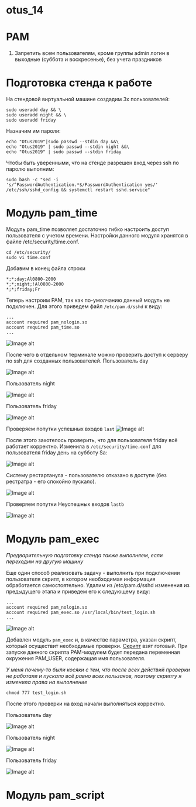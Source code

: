 # otus_14
# PAM
1. Запретить всем пользователям, кроме группы admin логин в выходные (суббота и воскресенье), без учета праздников

# Подготовка стенда к работе
На стендовой виртуальной машине создадим 3х пользователей:
```
sudo useradd day && \
sudo useradd night && \
sudo useradd friday
```
Назначим им пароли:
```
echo "Otus2019"|sudo passwd --stdin day &&\
echo "Otus2019" | sudo passwd --stdin night &&\
echo "Otus2019" | sudo passwd --stdin friday
```
Чтобы быть уверенными, что на стенде разрешен вход через ssh по паролю выполним:
```
sudo bash -c "sed -i 's/^PasswordAuthentication.*$/PasswordAuthentication yes/' /etc/ssh/sshd_config && systemctl restart sshd.service"
```
# Модуль pam_time

Модуль pam_time позволяет достаточно гибко настроить доступ пользователя с учетом времени. Настройки данного модуля хранятся в файле /etc/security/time.conf.
```
cd /etc/security/
sudo vi time.conf
```
Добавим в конец файла строки
```
*;*;day;Al0800-2000
*;*;night;!Al0800-2000
*;*;friday;Fr
```
Теперь настроим PAM, так как по-умолчанию данный модуль не подключен.
Для этого приведем файл ```/etc/pam.d/sshd``` к виду:
```
...
account required pam_nologin.so
account required pam_time.so
...
```
![Image alt](https://github.com/Edo1993/otus_14/raw/master/Screenshot_76.png)

После чего в отдельном терминале можно проверить доступ к серверу по ssh для созданных пользователей.
Пользователь day

![Image alt](https://github.com/Edo1993/otus_14/raw/master/Screenshot_69.png)

Пользователь night

![Image alt](https://github.com/Edo1993/otus_14/raw/master/Screenshot_70.png)

Пользователь friday

![Image alt](https://github.com/Edo1993/otus_14/raw/master/Screenshot_71.png)

Проверяем попутки успешных входов ```last```
![Image alt](https://github.com/Edo1993/otus_14/raw/master/Screenshot_75.png)

После этого захотелось проверить, что для пользователя friday всё работает корректно. Изменила в ```/etc/security/time.conf``` для пользователя friday день на субботу Sa:

![Image alt](https://github.com/Edo1993/otus_14/raw/master/Screenshot_72.png)

Систему рестартанула - пользователю отказано в доступе (без рестратра - его спокойно пускало).

![Image alt](https://github.com/Edo1993/otus_14/raw/master/Screenshot_73.png)

Проверяем попутки Неуспешных входов ```lastb```

![Image alt](https://github.com/Edo1993/otus_14/raw/master/Screenshot_75_1.png)

# Модуль pam_exec

*Предварительную подготовку стенда также выполняем, если переходим на другую машину*

Еще один способ реализовать задачу - выполнить при подключении пользователя скрипт, в котором необходимая информация обработается самостоятельно.
Удалим из /etc/pam.d/sshd изменения из предыдущего этапа и приведем его к следующему виду:
```
...
account required pam_nologin.so
account required pam_exec.so /usr/local/bin/test_login.sh
...
```
![Image alt](https://github.com/Edo1993/otus_14/raw/master/21.png)

Добавлен модуль ```pam_exec``` и, в качестве параметра, указан скрипт, который осуществит необходимые проверки. [Скрипт](https://gist.github.com/dmitry-lyutenko/39bf8afe5d1f6fc2d48b09c325706495) взят готовый.
При запуске данного скрипта PAM-модулем будет передана переменная окружения PAM_USER, содержащая имя пользователя.

*У меня почему-то были косяки с тем, что после всех действий проверки не работали и пускало всё равно всех пользаков, поэтому скрипту я изменила права на выполнение*

```
chmod 777 test_login.sh 
```
После этого проверки на вход начали выполняться корректно.

Пользователь day

![Image alt](https://github.com/Edo1993/otus_14/raw/master/24.png)

Пользователь night

![Image alt](https://github.com/Edo1993/otus_14/raw/master/23.png)

Пользователь friday

![Image alt](https://github.com/Edo1993/otus_14/raw/master/22.png)

# Модуль pam_script
